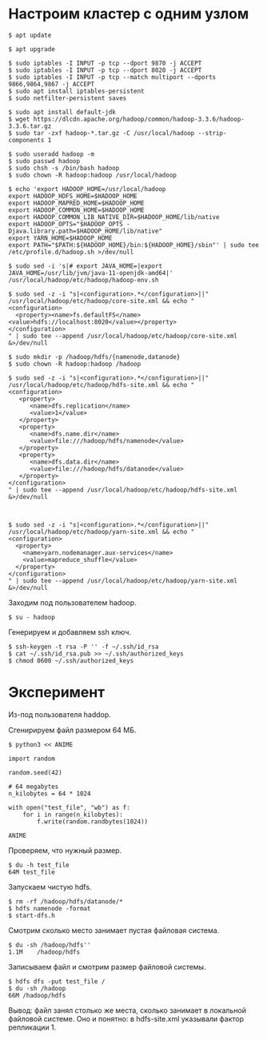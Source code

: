 # Настроим кластер с одним узлом

```
$ apt update

$ apt upgrade

$ sudo iptables -I INPUT -p tcp --dport 9870 -j ACCEPT
$ sudo iptables -I INPUT -p tcp --dport 8020 -j ACCEPT
$ sudo iptables -I INPUT -p tcp --match multiport --dports 9866,9864,9867 -j ACCEPT
$ sudo apt install iptables-persistent
$ sudo netfilter-persistent saves

$ sudo apt install default-jdk
$ wget https://dlcdn.apache.org/hadoop/common/hadoop-3.3.6/hadoop-3.3.6.tar.gz
$ sudo tar -zxf hadoop-*.tar.gz -C /usr/local/hadoop --strip-components 1

$ sudo useradd hadoop -m 
$ sudo passwd hadoop
$ sudo chsh -s /bin/bash hadoop
$ sudo chown -R hadoop:hadoop /usr/local/hadoop

$ echo 'export HADOOP_HOME=/usr/local/hadoop
export HADOOP_HDFS_HOME=$HADOOP_HOME
export HADOOP_MAPRED_HOME=$HADOOP_HOME
export HADOOP_COMMON_HOME=$HADOOP_HOME
export HADOOP_COMMON_LIB_NATIVE_DIR=$HADOOP_HOME/lib/native
export HADOOP_OPTS="$HADOOP_OPTS -Djava.library.path=$HADOOP_HOME/lib/native"
export YARN_HOME=$HADOOP_HOME
export PATH="$PATH:${HADOOP_HOME}/bin:${HADOOP_HOME}/sbin"' | sudo tee /etc/profile.d/hadoop.sh >/dev/null

$ sudo sed -i 's|# export JAVA_HOME=|export JAVA_HOME=/usr/lib/jvm/java-11-openjdk-amd64|' /usr/local/hadoop/etc/hadoop/hadoop-env.sh

$ sudo sed -z -i "s|<configuration>.*</configuration>||" /usr/local/hadoop/etc/hadoop/core-site.xml && echo "
<configuration> 
  <property><name>fs.defaultFS</name><value>hdfs://localhost:8020</value></property> 
</configuration>
" | sudo tee --append /usr/local/hadoop/etc/hadoop/core-site.xml &>/dev/null

$ sudo mkdir -p /hadoop/hdfs/{namenode,datanode}
$ sudo chown -R hadoop:hadoop /hadoop

$ sudo sed -z -i "s|<configuration>.*</configuration>||" /usr/local/hadoop/etc/hadoop/hdfs-site.xml && echo "
<configuration>
   <property>
      <name>dfs.replication</name>
      <value>1</value>
   </property>
   <property>
      <name>dfs.name.dir</name>
      <value>file:///hadoop/hdfs/namenode</value>
   </property>
   <property>
      <name>dfs.data.dir</name>
      <value>file:///hadoop/hdfs/datanode</value>
   </property>
</configuration>
" | sudo tee --append /usr/local/hadoop/etc/hadoop/hdfs-site.xml &>/dev/null



$ sudo sed -z -i "s|<configuration>.*</configuration>||" /usr/local/hadoop/etc/hadoop/yarn-site.xml && echo "
<configuration>
  <property>
    <name>yarn.nodemanager.aux-services</name>
    <value>mapreduce_shuffle</value>
  </property>
</configuration>
" | sudo tee --append /usr/local/hadoop/etc/hadoop/yarn-site.xml &>/dev/null
```

Заходим под пользователем hadoop.

```
$ su - hadoop
```

Генерируем и добавляем ssh ключ.

```
$ ssh-keygen -t rsa -P '' -f ~/.ssh/id_rsa
$ cat ~/.ssh/id_rsa.pub >> ~/.ssh/authorized_keys
$ chmod 0600 ~/.ssh/authorized_keys
```

# Эксперимент

Из-под пользователя haddop.

Сгенирируем файл размером 64 МБ.

```
$ python3 << ANIME

import random

random.seed(42)

# 64 megabytes
n_kilobytes = 64 * 1024

with open("test_file", "wb") as f:
    for i in range(n_kilobytes):
        f.write(random.randbytes(1024))

ANIME
```

Проверяем, что нужный размер.

```
$ du -h test_file
64M	test_file
```


Запускаем чистую hdfs.

```
$ rm -rf /hadoop/hdfs/datanode/*
$ hdfs namenode -format
$ start-dfs.h
```

Смотрим сколько место занимает пустая файловая система.

```
$ du -sh /hadoop/hdfs''
1.1M	/hadoop/hdfs
```

Записываем файл и смотрим размер файловой системы.

```
$ hdfs dfs -put test_file /
$ du -sh /hadoop
66M	/hadoop/hdfs
```

Вывод: файл занял столько же места, сколько занимает в локальной файловой системе. Оно и понятно: в hdfs-site.xml указывали фактор репликации 1.
